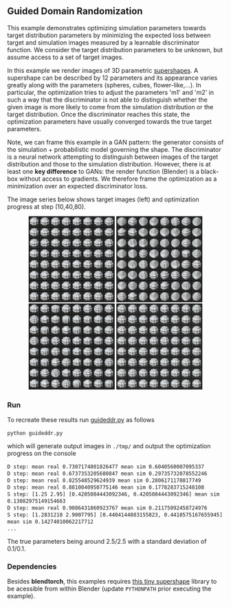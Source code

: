 ## Guided Domain Randomization

This example demonstrates optimizing simulation parameters towards target distribution parameters by minimizing the expected loss between target and simulation images measured by a learnable discriminator function. We consider the target distribution parameters to be unknown, but assume access to a set of target images.

In this example we render images of 3D parametric [supershapes](https://en.wikipedia.org/wiki/Superformula). A supershape can be described by 12 parameters and its appearance varies greatly along with the parameters (spheres, cubes, flower-like,...). In particular, the optimization tries to adjust the parameters 'm1' and 'm2' in such a way that the discriminator is not able to distinguish whether the given image is more likely to come from the simulation distribution or the target distribution. Once the discriminator reaches this state, the optimization parameters have usually converged towards the true target parameters.

Note, we can frame this example in a GAN pattern: the generator consists of the simulation + probabilistic model governing the shape. The discriminator is a neural network attempting to distinguish between images of the target distribution and those to the simulation distribution. However, there is at least one **key difference** to GANs: the render function (Blender) is a black-box without access to gradients. We therefore frame the optimization as a minimization over an expected discriminator loss. 

The image series below shows target images (left) and optimization progress at step (10,40,80).
<p align="center">
<img src="etc/real.png" width="200">
<img src="etc/sim_samples_010.png" width="200">
<img src="etc/sim_samples_040.png" width="200">
<img src="etc/sim_samples_080.png" width="200">
</p>

### Run

To recreate these results run [guideddr.py](./guideddr.py) as follows
```
python guideddr.py
```
which will generate output images in `./tmp/` and output the optimization progress on the console 
```
D step: mean real 0.7307174801826477 mean sim 0.6040560007095337
D step: mean real 0.6737353205680847 mean sim 0.29735732078552246
D step: mean real 0.825548529624939 mean sim 0.2806171178817749
D step: mean real 0.8810040950775146 mean sim 0.1778283715248108
S step: [1.25 2.95] [0.4205084443092346, 0.4205084443092346] mean sim 0.13082975149154663
D step: mean real 0.9086431860923767 mean sim 0.21175092458724976
S step: [1.2831218 2.9007795] [0.4404144883155823, 0.4418575167655945] mean sim 0.14274010062217712
...
```
The true parameters being around 2.5/2.5 with a standard deviation of 0.1/0.1.

### Dependencies

Besides **blendtorch**, this examples requires [this tiny supershape](https://github.com/cheind/supershape) library to be acessible from within Blender (update `PYTHONPATH` prior executing the example).



